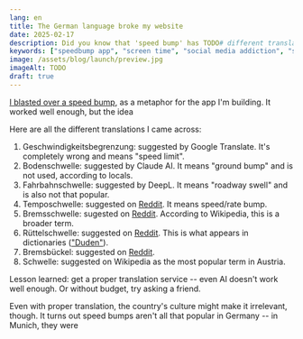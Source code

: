 ```yaml
---
lang: en
title: The German language broke my website
date: 2025-02-17
description: Did you know that 'speed bump' has TODO# different translations in German?
keywords: ["speedbump app", "screen time", "social media addiction", "startup journey", "android", "iphone", "productivity app"]
image: /assets/blog/launch/preview.jpg
imageAlt: TODO
draft: true
---
```


[I blasted over a speed bump](/en/blog/launch/), as a metaphor for the app I'm building. It worked well enough, but the idea

Here are all the different translations I came across:

1. Geschwindigkeitsbegrenzung: suggested by Google Translate. It's completely wrong and means "speed limit".
2. Bodenschwelle: suggested by Claude AI. It means "ground bump" and is not used, according to locals.
3. Fahrbahnschwelle: suggested by DeepL. It means "roadway swell" and is also not that popular.
4. Temposchwelle: suggested on [Reddit](https://www.reddit.com/r/germany/comments/1j2gryv/comment/mfrlgf2/). It means speed/rate bump.
5. Bremsschwelle: sugested on [Reddit](https://www.reddit.com/r/germany/comments/1j2gryv/comment/mfrl7jo/). According to Wikipedia, this is a broader term.
6. Rüttelschwelle: suggested on [Reddit](https://www.reddit.com/r/germany/comments/1j2gryv/comment/mfrl7jo/). This is what appears in dictionaries (["Duden"](https://en.wikipedia.org/wiki/Duden)).
7. Bremsbückel: suggested on [Reddit](https://www.reddit.com/r/germany/comments/1j2gryv/comment/mfrli58/).
8. Schwelle: suggested on Wikipedia as the most popular term in Austria.

Lesson learned: get a proper translation service -- even AI doesn't work well enough. Or without budget, try asking a friend.

Even with proper translation, the country's culture might make it irrelevant, though. It turns out speed bumps aren't all that popular in Germany -- in Munich, they were
